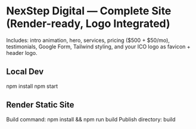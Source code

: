 # NexStep Digital — Complete Site (Render-ready, Logo Integrated)

Includes: intro animation, hero, services, pricing ($500 + $50/mo), testimonials, Google Form, Tailwind styling, and your ICO logo as favicon + header logo.

## Local Dev
npm install
npm start

## Render Static Site
Build command: npm install && npm run build
Publish directory: build
